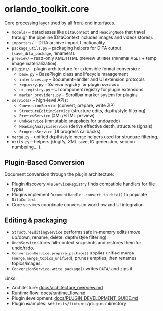 # orlando_toolkit.core

Core processing layer used by all front-end interfaces.

- `models/` – dataclasses like `DitaContext` and `HeadingNode` that travel through the pipeline (DitaContext includes images and videos stores).
- `importers/` – DITA archive import functionality.
- `package_utils.py` – packaging helpers for DITA output (`save_dita_package`, renamers).
- `preview/` – read-only XML/HTML preview utilities (minimal XSLT + temp image materialization).
- `plugins/` – plugin architecture for extensible format conversion:
  - `base.py` – BasePlugin class and lifecycle management
  - `interfaces.py` – DocumentHandler and UI extension protocols
  - `registry.py` – Service registry for plugin services
  - `ui_registry.py` – UI component registry for plugin extensions
  - `marker_providers.py` – Scrollbar marker system for plugins
- `services/` – high-level APIs:
  - `ConversionService` (convert, prepare, write ZIP)
  - `StructureEditingService` (structure edits, depth/style filtering)
  - `PreviewService` (XML/HTML preview)
  - `UndoService` (immutable snapshots for undo/redo)
  - `HeadingAnalysisService` (derive effective depth, structure signals)
  - `ProgressService` (UI progress callbacks)
- `merge.py` – unified depth/style merge helpers used for structure filtering.
- `utils.py` – helpers (slugify, XML save, ID generation, section numbering… ).

## Plugin-Based Conversion

Document conversion through the plugin architecture:
- Plugin discovery via `ServiceRegistry` finds compatible handlers for file types
- Plugins implement `DocumentHandler.convert_to_dita()` to populate `DitaContext`
- Core services coordinate conversion workflow and UI integration

## Editing & packaging

- `StructureEditingService` performs safe in-memory edits (move up/down, rename, delete, depth/style filtering).
- `UndoService` stores full-context snapshots and restores them for undo/redo.
- `ConversionService.prepare_package()` applies unified merge (`merge.merge_topics_unified`), prunes empties, then renames topics/images.
- `ConversionService.write_package()` writes `DATA/` and zips it.

Links:
- Architecture: [docs/architecture_overview.md](../../docs/architecture_overview.md)
- Runtime flow: [docs/runtime_flow.md](../../docs/runtime_flow.md)
- Plugin development: [docs/PLUGIN_DEVELOPMENT_GUIDE.md](../../docs/PLUGIN_DEVELOPMENT_GUIDE.md)
- Plugin examples: see `tests/fixtures/plugins/` directory